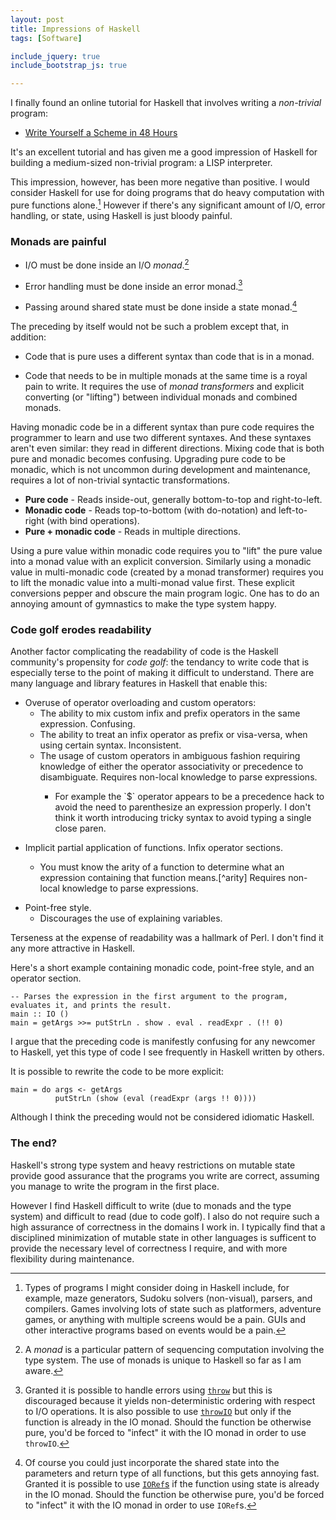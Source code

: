 ```yaml
---
layout: post
title: Impressions of Haskell
tags: [Software]

include_jquery: true
include_bootstrap_js: true

---
```


I finally found an online tutorial for Haskell that involves writing a *non-trivial* program:

* [Write Yourself a Scheme in 48 Hours]

It's an excellent tutorial and has given me a good impression of Haskell for building a medium-sized non-trivial program: a LISP interpreter.

This impression, however, has been more negative than positive. I would consider Haskell for use for doing programs that do heavy computation with pure functions alone.[^pure] However if there's any significant amount of I/O, error handling, or state, using Haskell is just bloody painful.

### Monads are painful

* I/O must be done inside an I/O *monad*.[^monad]

* Error handling must be done inside an error monad.[^errors]

* Passing around shared state must be done inside a state monad.[^state]

The preceding by itself would not be such a problem except that, in addition:

* Code that is pure uses a different syntax than code that is in a monad.

* Code that needs to be in multiple monads at the same time is a royal pain to write. It requires the use of *monad transformers* and explicit converting (or "lifting") between individual monads and combined monads.

Having monadic code be in a different syntax than pure code requires the programmer to learn and use two different syntaxes. And these syntaxes aren't even similar: they read in different directions. Mixing code that is both pure and monadic becomes confusing. Upgrading pure code to be monadic, which is not uncommon during development and maintenance, requires a lot of non-trivial syntactic transformations.

* **Pure code** - Reads inside-out, generally bottom-to-top and right-to-left.
* **Monadic code** - Reads top-to-bottom (with do-notation) and left-to-right (with bind operations).
* **Pure + monadic code** - Reads in multiple directions.

<!--
<ul class="nav nav-tabs">
  <li class="active"><a href="#pure" data-toggle="tab">Pure Code</a></li>
  <li><a href="#monadic" data-toggle="tab">Monadic Code</a></li>
  <li><a href="#mixed" data-toggle="tab">Pure + Monadic Code</a></li>
</ul>
<div class="tab-content">
  <div class="tab-pane fade in active" id="pure">
    <p><i>Reads inside-out, generally bottom-to-top and right-to-left.</i></p>
    <p>[TODO: code sample]</p>
  </div>
  <div class="tab-pane fade" id="monadic">
    <p><i>Reads top-to-bottom (with do-notation) and left-to-right (with bind operations).</i></p>
    <p>[TODO: code sample]</p>
  </div>
  <div class="tab-pane fade" id="mixed">
    <p><i>Reads in multiple directions.</i></p>
    <p>[TODO: code sample]</p>
  </div>
</div>
-->

Using a pure value within monadic code requires you to "lift" the pure value into a monad value with an explicit conversion. Similarly using a monadic value in multi-monadic code (created by a monad transformer) requires you to lift the monadic value into a multi-monad value first. These explicit conversions pepper and obscure the main program logic. One has to do an annoying amount of gymnastics to make the type system happy.

### Code golf erodes readability

Another factor complicating the readability of code is the Haskell community's propensity for *code golf*: the tendancy to write code that is especially terse to the point of making it difficult to understand. There are many language and library features in Haskell that enable this:

* Overuse of operator overloading and custom operators:
    * The ability to mix custom infix and prefix operators in the same expression. Confusing.
    * The ability to treat an infix operator as prefix or visa-versa, when using certain syntax. Inconsistent.
    * The usage of custom operators in ambiguous fashion requiring knowledge of either the operator associativity or precedence to disambiguate. Requires non-local knowledge to parse expressions.
        * <p>For example the `$` operator appears to be a precedence hack to avoid the need to parenthesize an expression properly. I don't think it worth introducing tricky syntax to avoid typing a single close paren.</p>
* Implicit partial application of functions. Infix operator sections.
    * <p>You must know the arity of a function to determine what an expression containing that function means.[^arity] Requires non-local knowledge to parse expressions.</p>
* Point-free style.
    * Discourages the use of explaining variables.

Terseness at the expense of readability was a hallmark of Perl. I don't find it any more attractive in Haskell.

Here's a short example containing monadic code, point-free style, and an operator section.

```
-- Parses the expression in the first argument to the program, evaluates it, and prints the result.
main :: IO ()
main = getArgs >>= putStrLn . show . eval . readExpr . (!! 0)
```

I argue that the preceding code is manifestly confusing for any newcomer to Haskell, yet this type of code I see frequently in Haskell written by others.

It is possible to rewrite the code to be more explicit:

```
main = do args <- getArgs
          putStrLn (show (eval (readExpr (args !! 0))))
```

Although I think the preceding would not be considered idiomatic Haskell.

### The end?

Haskell's strong type system and heavy restrictions on mutable state provide good assurance that the programs you write are correct, assuming you manage to write the program in the first place.

However I find Haskell difficult to write (due to monads and the type system) and difficult to read (due to code golf). I also do not require such a high assurance of correctness in the domains I work in. I typically find that a disciplined minimization of mutable state in other languages is sufficent to provide the necessary level of correctness I require, and with more flexibility during maintenance.


[Write Yourself a Scheme in 48 Hours]: http://jonathan.tang.name/files/scheme_in_48/tutorial/functions.html

[^pure]: Types of programs I might consider doing in Haskell include, for example, maze generators, Sudoku solvers (non-visual), parsers, and compilers. Games involving lots of state such as platformers, adventure games, or anything with multiple screens would be a pain. GUIs and other interactive programs based on events would be a pain.

[^monad]: A *monad* is a particular pattern of sequencing computation involving the type system. The use of monads is unique to Haskell so far as I am aware.

[^errors]: Granted it is possible to handle errors using [`throw`](http://hackage.haskell.org/package/base-4.6.0.1/docs/Control-Exception.html#v%3athrow) but this is discouraged because it yields non-deterministic ordering with respect to I/O operations. It is also possible to use [`throwIO`](http://hackage.haskell.org/package/base-4.6.0.1/docs/Control-Exception.html#v%3athrowIO) but only if the function is already in the IO monad. Should the function be otherwise pure, you'd be forced to "infect" it with the IO monad in order to use `throwIO`.

[^state]: Of course you could just incorporate the shared state into the parameters and return type of all functions, but this gets annoying fast. Granted it is possible to use [`IORef`s](http://www.haskell.org/ghc/docs/latest/html/libraries/base/Data-IORef.html) if the function using state is already in the IO monad. Should the function be otherwise pure, you'd be forced to "infect" it with the IO monad in order to use `IORef`s.

[^arity]: <p>I wrote an [entire article](/articles/2013/05/12/implicit-partial-application-and-currying-considered-harmful/) on just this point of implicit partial application being confusing. Unfortunately I think r/haskell was confused by my argument.</p> <p>Consider the expression `f 3` by itself, possibly part of a larger expression like `f 3 $ g`. In a typical language I consider functions to be entities that take some fixed number of arguments and then produce a single result. This means that if I encounter a well-named function `f` that I haven't seen before, I can usually guess from its name what it does and what its return type is. I can also assume that an expression like `f 3` will evaluate to this assumed return type.</p> <p>In Haskell I cannot make that assumption: Support for implicit partial function application might mean that an expression `f 3` might not evaluate to the return type of `f`. I have to ask myself "Does it look like this function needs more arguments here to perform the action that its name suggests?". If the answer is yes then I assume that the expression evaluates to a new function with some unknown number of arguments with the return type I expect. That's very confusing. I object to the possibility that two function applications that begin with `f 3 ...` could return different types of values.</p>
